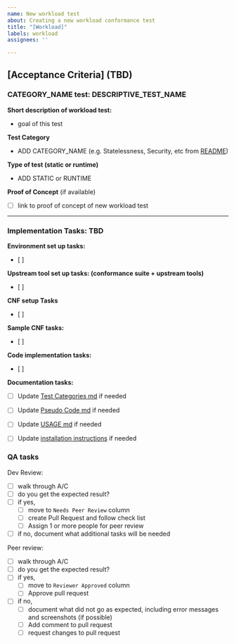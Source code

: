 ```yaml
---
name: New workload test
about: Creating a new workload conformance test
title: "[Workload]"
labels: workload
assignees: ''

---
```


[Acceptance Criteria] (TBD)
---

### CATEGORY_NAME test: DESCRIPTIVE_TEST_NAME

**Short description of workload test:** 
- goal of this test

**Test Category**
- ADD CATEGORY_NAME (e.g. Statelessness, Security, etc from [README](https://github.com/cncf/cnf-conformance/blob/master/README.md#cnf-conformance))

**Type of test (static or runtime)** 
- ADD STATIC or RUNTIME

**Proof of Concept** (if available)
- [ ]  link to proof of concept of new workload test

---

### Implementation Tasks: TBD

**Environment set up tasks:**
- [ ] 

**Upstream tool set up tasks: (conformance suite + upstream tools)**
- [ ] 

**CNF setup Tasks** 
- [ ] 

**Sample CNF tasks:**
- [ ] 

**Code implementation tasks:**
- [ ] 

**Documentation tasks:**
- [ ] Update [Test Categories md](https://github.com/cncf/cnf-conformance/blob/master/TEST-CATEGORIES.md) if needed 
- [ ] Update [Pseudo Code md](https://github.com/cncf/cnf-conformance/blob/master/PSEUDO-CODE.md) if needed
- [ ] Update [USAGE md](https://github.com/cncf/cnf-conformance/blob/master/USAGE.md) if needed 
- [ ] Update [installation instructions](https://github.com/cncf/cnf-conformance#installation)  if needed 


### QA tasks

Dev Review: 
- [ ] walk through A/C
- [ ] do you get the expected result?
- [ ] if yes, 
   - [ ] move to `Needs Peer Review` column  
   - [ ] create Pull Request and follow check list
   - [ ] Assign 1 or more people for peer review
- [ ] if no, document what additional tasks will be needed

Peer review:
- [ ] walk through A/C
- [ ] do you get the expected result?
- [ ] if yes, 
   - [ ] move to `Reviewer Approved` column
   - [ ] Approve pull request
- [ ] if no, 
   - [ ] document what did not go as expected, including error messages and screenshots (if possible)
   - [ ] Add comment to pull request
   - [ ] request changes to pull request
